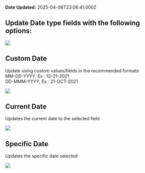 **Date Updated:** 2025-04-08T23:06:41.000Z

## Update Date type fields with the following options:

  
![](https://s3.amazonaws.com/cdn.freshdesk.com/data/helpdesk/attachments/production/48229994125/original/Q9MsZm0kb2DcOOB21N0I6-95EtpPoRH99w.png?1654171325)
  
  
## **Custom Date**

Update using custom values/fields in the recommended formats:  
MM-DD-YYYY, Ex : 12-21-2021  
 DD-MMM-YYYY, Ex : 21-OCT-2021  
  
![](https://s3.amazonaws.com/cdn.freshdesk.com/data/helpdesk/attachments/production/48229994192/original/jhHTagkMnBHsUHepl3lpFeWsAouSsrlqdQ.png?1654171342)
  
  
## **Current Date**

Updates the current date to the selected field

  
![](https://s3.amazonaws.com/cdn.freshdesk.com/data/helpdesk/attachments/production/48229994336/original/M0b4XIMgKo7G-O0hpgGnab0n8fw5Z_8jmg.png?1654171355)
  
  
## **Specific Date**

Updates the specific date selected  
  
![](https://s3.amazonaws.com/cdn.freshdesk.com/data/helpdesk/attachments/production/48229994370/original/N828prua2r7KzsH5iub81N1DQxbw47MB8Q.png?1654171368)
  
  